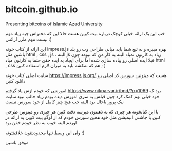 # bitcoin.github.io
Presenting bitcoins of Islamic Azad University


خب این یک ارائه خیلی کوچک درباره بیت کوین هست 
حالا این که محتواش چیه زیاد مهم نیست مهم طرز ارائس :)

این ارائه از کتاب خونه impress.js بهره میبره و به تبع شما باید مبانی طراحی وب رو بلد باشین  مثل html , css , js .
البته js زیاد به کارتون نمیاد البته به کار من که نیومد چون قبلا ایده اصلی رو پیاده سازی شده اما برای ایجاد یه ایده خفن حتما به کارتون میاد  html , css هم که نمکشه باید به میزان لازم استفاده کنین ; ) 

سایت اصلی کتاب خونه https://impress.js.org/ هست که میتونین سورس کد اصلی رو دانلود کنین

اموزشی که خودم ازش یاد گرفتم https://www.nikparvar.ir/bnd/?p=1069 بود که خود خیلی بهم کمک کرد چون قبلش یه سری اموزش دیده بودم زیاد جالب نبود سایت نیک پرور باحال بود البته خب هیچ چیز کامل از خود سورس نیست 

با این کتابخونه هر چیزی که به ذهنتون میرسه دقت کنین هر چیزی رو میتونین طرحی کنین با چاشنی انیمیشن مثل خود همین سورس خودم که از لوگو بیت کوین یه ارائه در اوردم البته خوب به نظر خودم خفن بود

ولی این وسط تنها محدودیتتون خلاقیتتونه :) 

موفق باشین
